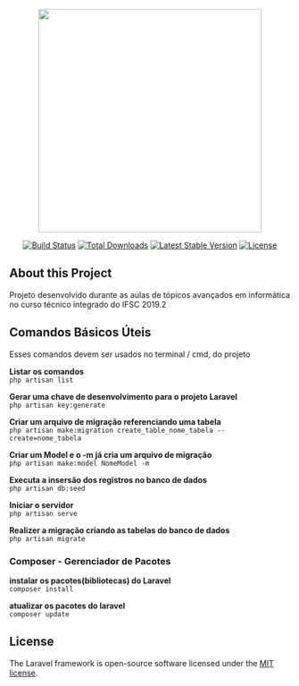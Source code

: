 <p align="center"><img src="https://res.cloudinary.com/dtfbvvkyp/image/upload/v1566331377/laravel-logolockup-cmyk-red.svg" width="400"></p>

<p align="center">
<a href="https://travis-ci.org/laravel/framework"><img src="https://travis-ci.org/laravel/framework.svg" alt="Build Status"></a>
<a href="https://packagist.org/packages/laravel/framework"><img src="https://poser.pugx.org/laravel/framework/d/total.svg" alt="Total Downloads"></a>
<a href="https://packagist.org/packages/laravel/framework"><img src="https://poser.pugx.org/laravel/framework/v/stable.svg" alt="Latest Stable Version"></a>
<a href="https://packagist.org/packages/laravel/framework"><img src="https://poser.pugx.org/laravel/framework/license.svg" alt="License"></a>
</p>

## About this Project
Projeto desenvolvido durante as aulas de tópicos avançados em informática no curso técnico integrado do IFSC 2019.2


## Comandos Básicos Úteis
Esses comandos devem ser usados no terminal / cmd, do projeto

**Listar os comandos**  
`php artisan list`

**Gerar uma chave de desenvolvimento para o projeto Laravel**  
`php artisan key:generate`

**Criar um arquivo de migração referenciando uma tabela**  
`php artisan make:migration create_table_nome_tabela --create=nome_tabela`

**Criar um Model e o -m já cria um arquivo de migração**  
`php artisan make:model NomeModel -m`

**Executa a insersão dos registros no banco de dados**  
`php artisan db:seed`

**Iniciar o servidor**  
`php artisan serve`

**Realizer a migração criando as tabelas do banco de dados**  
`php artisan migrate`



### Composer - Gerenciador de Pacotes
**instalar os pacotes(bibliotecas) do Laravel**  
`composer install`

**atualizar os pacotes do laravel**  
`composer update`


## License

The Laravel framework is open-source software licensed under the [MIT license](https://opensource.org/licenses/MIT).

